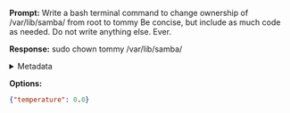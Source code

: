 **Prompt:**
Write a bash terminal command to change ownership of  /var/lib/samba/ from root to tommy Be concise, but include as much code as needed. Do not write anything else. Ever.


**Response:**
sudo chown tommy /var/lib/samba/

<details><summary>Metadata</summary>

- Duration: 1898 ms
- Datetime: 2023-09-22T19:27:26.570776
- Model: gpt-3.5-turbo-0613

</details>

**Options:**
```json
{"temperature": 0.0}
```

